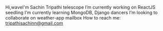 Hi,waveI'm Sachin Tripathi
telescope I’m currently working on ReactJS
seedling I’m currently learning MongoDB, Django
dancers I’m looking to collaborate on weather-app
mailbox How to reach me: tripathisachinn@gmail.com
